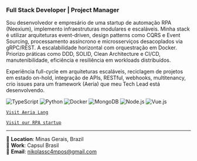 ### Full Stack Developer | Project Manager

Sou desenvolvedor e empresário de uma startup de automação RPA (Neexium), implemento infraestruturas modulares e escaláveis. Minha stack é utilizar arquiteturas event-driven, design patterns como CQRS e Event Sourcing, processamento assíncrono e microsserviços desacoplados via gRPC/REST. A escalabilidade horizontal com orquestração em Docker. Priorizo práticas como DDD, SOLID, Clean Architecture e CI/CD, manutenibilidade, eficiência e resiliência em workloads distribuídos.

Experiência full-cycle em arquiteturas escaláveis, reciclagem de projetos em estado on-hold, integração de APIs, RESTful, webhooks, multitenancy, crio issues para um framework (Aeria) que meu Tech Lead está desenvolvendo.

![TypeScript](https://img.shields.io/badge/TypeScript-3178C6?style=flat&logo=typescript&logoColor=white)
![Python](https://img.shields.io/badge/Python-3776AB?style=flat&logo=python&logoColor=white)
![Docker](https://img.shields.io/badge/Docker-2496ED?style=flat&logo=docker&logoColor=white)
![MongoDB](https://img.shields.io/badge/MongoDB-4DB33D?style=flat&logo=mongodb&logoColor=white)
![Node.js](https://img.shields.io/badge/Node.js-339933?style=flat&logo=node.js&logoColor=white)
![Vue.js](https://img.shields.io/badge/Vue.js-4FC08D?style=flat&logo=vue.js&logoColor=white)

[ `Visit Aeria Lang` ](https://aeria.land/docs/aeria/)

[ `Visit our RPA startup` ](https://github.com/Neexium)

---

📍 **Location**: Minas Gerais, Brazil  
💼 **Work**: Capsul Brasil  
📧 **Email**: [nikolassc4mpos@gmail.com](mailto:nikolassc4mpos@gmail.com)
